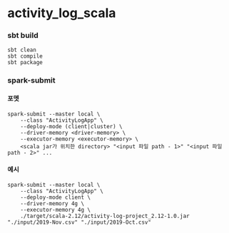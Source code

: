 # activity_log_scala

### sbt build
```shell
sbt clean
sbt compile
sbt package
```

### spark-submit
#### 포멧
```
spark-submit --master local \
    --class "ActivityLogApp" \
    --deploy-mode (client|cluster) \
    --driver-memory <driver-memory> \
    --executor-memory <executor-memory> \
    <scala jar가 위치한 directory> "<input 파일 path - 1>" "<input 파일 path - 2>" ...
```

#### 예시
```
spark-submit --master local \
    --class "ActivityLogApp" \
    --deploy-mode client \
    --driver-memory 4g \
    --executor-memory 4g \
    ./target/scala-2.12/activity-log-project_2.12-1.0.jar "./input/2019-Nov.csv" "./input/2019-Oct.csv"
```